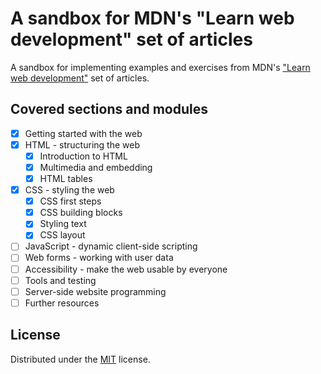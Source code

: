 # A sandbox for MDN's "Learn web development" set of articles

A sandbox for implementing examples and exercises
 from MDN's ["Learn web development"](https://developer.mozilla.org/en-US/docs/Learn)
  set of articles.

## Covered sections and modules

* [x] Getting started with the web
* [x] HTML - structuring the web
  - [x] Introduction to HTML
  - [x] Multimedia and embedding
  - [x] HTML tables
* [x] CSS - styling the web
  - [x] CSS first steps
  - [x] CSS building blocks
  - [x] Styling text
  - [x] CSS layout
* [ ] JavaScript - dynamic client-side scripting
* [ ] Web forms - working with user data
* [ ] Accessibility - make the web usable by everyone
* [ ] Tools and testing
* [ ] Server-side website programming
* [ ] Further resources

## License

Distributed under the [MIT](https://choosealicense.com/licenses/mit/) license.  
